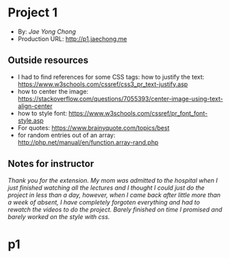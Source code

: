 # Project 1
+ By: *Jae Yong Chong*
+ Production URL: <http://p1.jaechong.me>

## Outside resources
+ I had to find references for some CSS tags: how to justify the text: <https://www.w3schools.com/cssref/css3_pr_text-justify.asp>
+ how to center the image:
<https://stackoverflow.com/questions/7055393/center-image-using-text-align-center>
+ how to style font: <https://www.w3schools.com/cssref/pr_font_font-style.asp>
+ For quotes: <https://www.brainyquote.com/topics/best>
+ for random entries out of an array: <http://php.net/manual/en/function.array-rand.php>

## Notes for instructor
*Thank you for the extension.  My mom was admitted to the hospital when I just finished watching all the lectures and I thought I could just do the project in less than a day, however, when I came back after little more than a week of absent, I have completely forgoten everything and had to rewatch the videos to do the project.  Barely finished on time I promised and barely worked on the style with css.*
# p1
